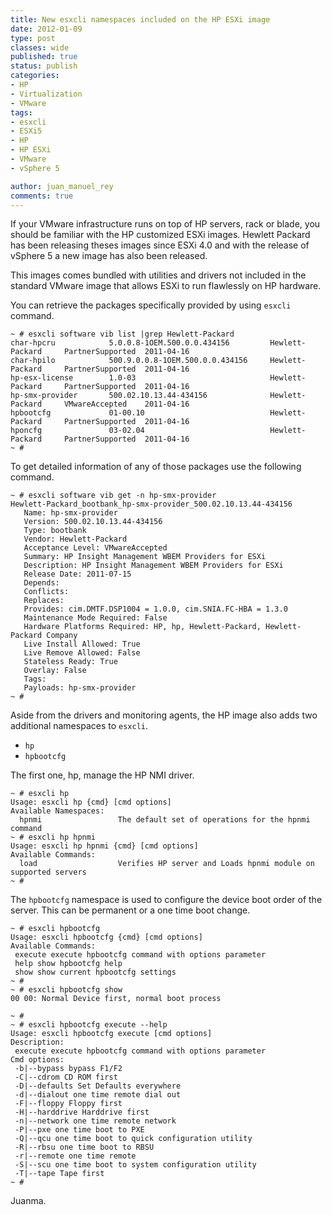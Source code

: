 ```yaml
---
title: New esxcli namespaces included on the HP ESXi image
date: 2012-01-09
type: post
classes: wide
published: true
status: publish
categories:
- HP
- Virtualization
- VMware
tags:
- esxcli
- ESXi5
- HP
- HP ESXi
- VMware
- vSphere 5

author: juan_manuel_rey
comments: true
---
```


If your VMware infrastructure runs on top of HP servers, rack or blade, you should be familiar with the HP customized ESXi images. Hewlett Packard has been releasing theses images since ESXi 4.0 and with the release of vSphere 5 a new image has also been released.

This images comes bundled with utilities and drivers not included in the standard VMware image that allows ESXi to run flawlessly on HP hardware.

You can retrieve the packages specifically provided by using `esxcli` command.

```
~ # esxcli software vib list |grep Hewlett-Packard
char-hpcru            5.0.0.8-1OEM.500.0.0.434156         Hewlett-Packard     PartnerSupported  2011-04-16 
char-hpilo            500.9.0.0.8-1OEM.500.0.0.434156     Hewlett-Packard     PartnerSupported  2011-04-16 
hp-esx-license        1.0-03                              Hewlett-Packard     PartnerSupported  2011-04-16 
hp-smx-provider       500.02.10.13.44-434156              Hewlett-Packard     VMwareAccepted    2011-04-16 
hpbootcfg             01-00.10                            Hewlett-Packard     PartnerSupported  2011-04-16 
hponcfg               03-02.04                            Hewlett-Packard     PartnerSupported  2011-04-16 
~ #
```

To get detailed information of any of those packages use the following command.

```
~ # esxcli software vib get -n hp-smx-provider
Hewlett-Packard_bootbank_hp-smx-provider_500.02.10.13.44-434156
   Name: hp-smx-provider
   Version: 500.02.10.13.44-434156
   Type: bootbank
   Vendor: Hewlett-Packard
   Acceptance Level: VMwareAccepted
   Summary: HP Insight Management WBEM Providers for ESXi
   Description: HP Insight Management WBEM Providers for ESXi
   Release Date: 2011-07-15
   Depends:
   Conflicts:
   Replaces:
   Provides: cim.DMTF.DSP1004 = 1.0.0, cim.SNIA.FC-HBA = 1.3.0
   Maintenance Mode Required: False
   Hardware Platforms Required: HP, hp, Hewlett-Packard, Hewlett-Packard Company
   Live Install Allowed: True
   Live Remove Allowed: False
   Stateless Ready: True
   Overlay: False
   Tags:
   Payloads: hp-smx-provider
~ #
```

Aside from the drivers and monitoring agents, the HP image also adds two additional namespaces to `esxcli`.

-   `hp`
-   `hpbootcfg`

The first one, hp, manage the HP NMI driver.

```
~ # esxcli hp
Usage: esxcli hp {cmd} [cmd options]
Available Namespaces:
  hpnmi                 The default set of operations for the hpnmi command
~ # esxcli hp hpnmi
Usage: esxcli hp hpnmi {cmd} [cmd options]
Available Commands:
  load                  Verifies HP server and Loads hpnmi module on supported servers
~ #
```

The `hpbootcfg` namespace is used to configure the device boot order of the server. This can be permanent or a one time boot change.

```
~ # esxcli hpbootcfg
Usage: esxcli hpbootcfg {cmd} [cmd options]
Available Commands:
 execute execute hpbootcfg command with options parameter
 help show hpbootcfg help
 show show current hpbootcfg settings
~ #
~ # esxcli hpbootcfg show
00 00: Normal Device first, normal boot process

~ #
~ # esxcli hpbootcfg execute --help
Usage: esxcli hpbootcfg execute [cmd options]
Description:
 execute execute hpbootcfg command with options parameter
Cmd options:
 -b|--bypass bypass F1/F2
 -C|--cdrom CD ROM first
 -D|--defaults Set Defaults everywhere
 -d|--dialout one time remote dial out
 -F|--floppy Floppy first
 -H|--harddrive Harddrive first
 -n|--network one time remote network
 -P|--pxe one time boot to PXE
 -Q|--qcu one time boot to quick configuration utility
 -R|--rbsu one time boot to RBSU
 -r|--remote one time remote
 -S|--scu one time boot to system configuration utility
 -T|--tape Tape first
~ #
```

Juanma.
